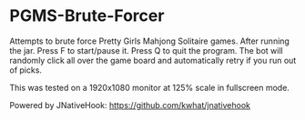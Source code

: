 # PGMS-Brute-Forcer
Attempts to brute force Pretty Girls Mahjong Solitaire games. After running the jar. Press F to start/pause it. Press Q to quit the program. The bot will randomly click all over the game board and automatically retry if you run out of picks.

This was tested on a 1920x1080 monitor at 125% scale in fullscreen mode.

Powered by JNativeHook: https://github.com/kwhat/jnativehook
